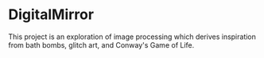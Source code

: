 # DigitalMirror

This project is an exploration of image processing which derives inspiration from bath bombs, glitch art, and  Conway's Game of Life. 

